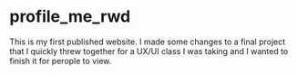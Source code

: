 # profile_me_rwd
This is my first published website. I made some changes to a final project that I quickly threw together for a UX/UI class I was taking and I wanted to finish it for perople to view.
